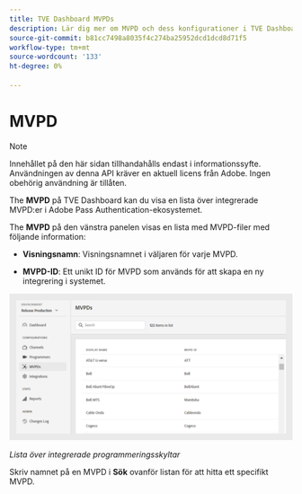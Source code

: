 ```yaml
---
title: TVE Dashboard MVPDs
description: Lär dig mer om MVPD och dess konfigurationer i TVE Dashboard.
source-git-commit: b81cc7498a8035f4c274ba25952dcd1dcd8d71f5
workflow-type: tm+mt
source-wordcount: '133'
ht-degree: 0%

---
```



# MVPD

>[!NOTE]
>
>Innehållet på den här sidan tillhandahålls endast i informationssyfte. Användningen av denna API kräver en aktuell licens från Adobe. Ingen obehörig användning är tillåten.

The **MVPD** på TVE Dashboard kan du visa en lista över integrerade MVPD:er i Adobe Pass Authentication-ekosystemet.

The **MVPD** på den vänstra panelen visas en lista med MVPD-filer med följande information:

* **Visningsnamn**: Visningsnamnet i väljaren för varje MVPD.

* **MVPD-ID**: Ett unikt ID för MVPD som används för att skapa en ny integrering i systemet.

![Lista över integrerade programmeringsskyltar](assets/mvpds-list.png)

*Lista över integrerade programmeringsskyltar*

Skriv namnet på en MVPD i **Sök** ovanför listan för att hitta ett specifikt MVPD.

